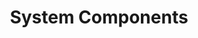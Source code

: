 ---
layout: list
title: System Components
summary: The ease.ml system is made up of a collection of components, each one targeting a specific pain-point
    commonly observed in machine learning workflows.
thumbnail: images/easeml-logo.png
---
